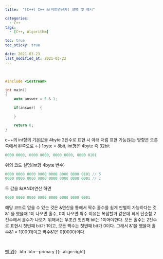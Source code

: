 ```yaml
---
title:  "[C++] C++ &(비트연산자) 설명 및 예시" 

categories:
  - C++
tags:
  - [C++, Algorithm]

toc: true
toc_sticky: true

date: 2021-03-23
last_modified_at: 2021-03-23
---
```


<br>

```cpp
#include <iostream>

int main()
{
	auto answer = 5 & 1;

	if(answer)	{

	}

	return 0;
}
```

c++의 int형의 기본값을 4byte 2진수로 표현 시 아래 처럼 표현 가능(읽는 방향은 오른쪽에서 왼쪽으로 ←) 1byte = 8bit, int형은 4byte 즉 32bit  

```cpp
0000 0000, 0000 0000, 0000 0000, 0000 0101
```

위의 코드 설명(int형 4byte 변수)  
```cpp
0000 0000 0000 0000 0000 0000 0000 0101 // 5
0000 0000 0000 0000 0000 0000 0000 0001 // 1
```
두 값을 &(AND)연산 하면  

```cpp
0000 0000 0000 0000 0000 0000 0000 0001
```
해당 코드로 얻을 수 있는 것은 &연산을 통해서 짝수 홀수를 쉽게 판별이 가능하다는 것
&1 을 했을때 1이 나오면 홀수, 0이 나오면 짝수
이유는 복잡할거 같은데 되게 단순함
2진수에서 홀수가 나오기 위해서는 무조건 첫번째 bit는 1이어야한다.
모든 홀수는 2진수로 표현시 첫번째 bit가 1이고, 모든 짝수는 첫번째 bit가 0이다.
그래서 &1을 했을때 홀수&1 = 1(0001)이고 짝수&1은 0(0000)이다.

<br>

[맨 위](#){: .btn .btn--primary }{: .align-right}